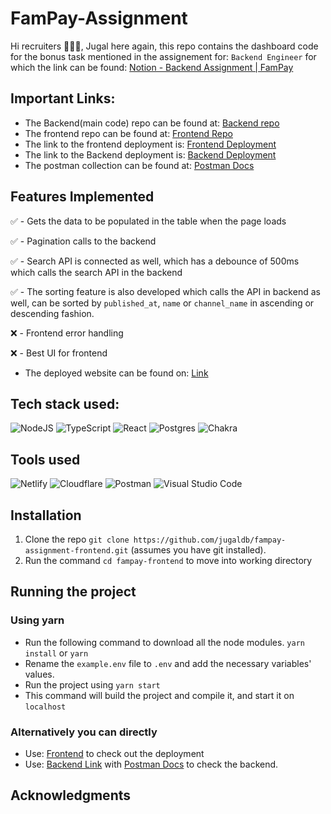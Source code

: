 # FamPay-Assignment

Hi recruiters 🙋🏻‍♂️, Jugal here again, this repo contains the dashboard code for the bonus task mentioned in the assignement for: ```Backend Engineer``` for which the link can be found: [Notion - Backend Assignment | FamPay](https://www.notion.so/fampay/Backend-Assignment-FamPay-32aa100dbd8a4479878f174ad8f9d990)

## Important Links:
- The Backend(main code) repo can be found at: [Backend repo](https://github.com/jugaldb/FamPay-Assignment)
- The frontend repo can be found at: [Frontend Repo](https://github.com/jugaldb/fampay-assignment-frontend)
- The link to the frontend deployment is: [Frontend Deployment](https://fampay-task.jugaldb.com)
- The link to the Backend deployment is: [Backend Deployment](https://fampay-task-api.jugaldb.com)
- The postman collection can be found at: [Postman Docs](https://documenter.getpostman.com/view/10968840/VUqrPd4s)

## Features Implemented

✅ - Gets the data to be populated in the table when the page loads
 
✅ - Pagination calls to the backend

✅ - Search API is connected as well, which has a debounce of 500ms which calls the search API in the backend

✅ - The sorting feature is also developed which calls the API in backend as well, can be sorted by ```published_at```, ```name``` or  ```channel_name``` in ascending or descending fashion.

❌ - Frontend error handling

❌ - Best UI for frontend
  - The deployed website can be found on: [Link](https://fampay-task.jugaldb.com)
  
## Tech stack used:

![NodeJS](https://img.shields.io/badge/node.js-6DA55F?style=for-the-badge&logo=node.js&logoColor=white)
![TypeScript](https://img.shields.io/badge/typescript-%23007ACC.svg?style=for-the-badge&logo=typescript&logoColor=white)
![React](https://img.shields.io/badge/react-%2320232a.svg?style=for-the-badge&logo=react&logoColor=%2361DAFB)
![Postgres](https://img.shields.io/badge/postgres-%23316192.svg?style=for-the-badge&logo=postgresql&logoColor=white)
![Chakra](https://img.shields.io/badge/chakra-%234ED1C5.svg?style=for-the-badge&logo=chakraui&logoColor=white)

## Tools used
![Netlify](https://img.shields.io/badge/netlify-%23000000.svg?style=for-the-badge&logo=netlify&logoColor=#00C7B7)
![Cloudflare](https://img.shields.io/badge/Cloudflare-F38020?style=for-the-badge&logo=Cloudflare&logoColor=white)
![Postman](https://img.shields.io/badge/Postman-FF6C37?style=for-the-badge&logo=postman&logoColor=white)
![Visual Studio Code](https://img.shields.io/badge/Visual%20Studio%20Code-0078d7.svg?style=for-the-badge&logo=visual-studio-code&logoColor=white)

## Installation

1. Clone the repo ```git clone https://github.com/jugaldb/fampay-assignment-frontend.git``` (assumes you have git installed).
2. Run the command ```cd fampay-frontend``` to move into working directory

## Running the project
### Using yarn

- Run the following command to download all the node modules.
```yarn install``` or ```yarn```
- Rename the ```example.env``` file to ```.env``` and add the necessary variables' values.
- Run the project using 
```yarn start```
- This command will build the project and compile it, and start it on ```localhost```


### Alternatively you can directly
- Use: [Frontend](https://fampay-task.jugaldb.com/) to check out the deployment
- Use: [Backend Link](https://fampay-task-api.jugaldb.com/) with [Postman Docs](https://documenter.getpostman.com/view/10968840/VUqrPd4s) to check the backend.

## Acknowledgments 

